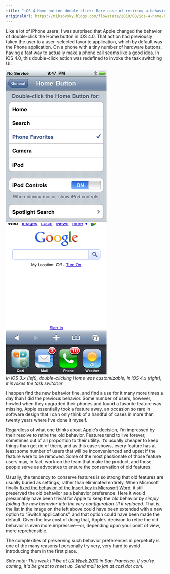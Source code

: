 ```yaml
---
title: "iOS 4 Home button double-click: Rare case of retiring a behavior preference"
originalUrl: https://miksovsky.blogs.com/flowstate/2010/08/ios-4-home-button-double-tap-rare-case-of-retiring-a-behavior-preference.html
---
```


<p>
  Like a lot of iPhone users, I was surprised that Apple changed the behavior of
  double-click the Home button in iOS 4.0. That action had previously taken the
  user to a user-selected favorite application, which by default was the Phone
  application. On a phone with a tiny number of hardware buttons, having a fast
  way to actually make a phone call seems like a good idea. In iOS 4.0, this
  double-click&#0160;action was redefined to invoke the task switching UI:
</p>
<p>
  <img
    src="/images/flowstate/6a00d83451fb6769e20133f332af3e970b-pi.png"
    alt="iPhone Home Button Settings Page"
  />&#0160;&#0160;&#0160;
  <img
    src="/images/flowstate/6a00d83451fb6769e20134865645f7970c-pi.png"
    alt="iPhone Task Switcher"
  />
  <br /><em
    >In iOS 3.x (left), double-clicking&#0160;Home was customizable; in iOS 4.x
    (right), it invokes the task switcher</em
  >
</p>
<p>
  I happen find the new behavior fine, and find a use for it many more times a
  day than I did the previous behavior. Some number of users, however, howled
  when they upgraded their phones and found a favorite feature was missing.
  Apple essentially took a feature away, an occasion so rare in software design
  that I can only think of a handful of cases in more than twenty years where
  I’ve done it myself.
</p>
<p>
  Regardless of what one thinks about Apple’s decision, I’m impressed by their
  resolve to retire the old behavior. Features tend to live forever, sometimes
  out of all proportion to their utility. It’s usually cheaper to keep things
  than get rid of them, and as this case shows, every feature has at least some
  number of users that will be inconvenienced and upset if the feature were to
  be removed. Some of the most passionate of those feature users may, in fact,
  work on the team that make the product, and those people serve as advocates to
  ensure the conservation of old features.
</p>
<p>
  Usually, the tendency to conserve features is so strong that old features are
  usually buried as settings, rather than eliminated entirely. When Microsoft
  finally
  <a
    href="/posts/2006/07-11-insert-key-safely-disarmed-in-microsoft-word-2007.html"
    >fixed the behavior of the Insert key in Microsoft Word</a
  >, it still preserved the old behavior as a behavior preference. Here it would
  presumably have been trivial for Apple to keep the old behavior<em
    >&#0160;by simply folding the new behavior into the very configuration UI it
    replaced</em
  >. That is, the list in the image on the left above could have been extended
  with a new option to “Switch applications”, and that option could have been
  made the default. Given the low cost of doing that, Apple’s decision to retire
  the old behavior is even more impressive—or, depending upon your point of
  view, more reprehensible.
</p>
<p>
  The complexities of preserving such behavior preferences in perpetuity is one
  of the many reasons I personally try very, very hard to avoid introducing them
  in the first place.
</p>
<p></p>
<p>
  <em
    >Side note: This week I&#39;ll be at
    <a href="http://www.uxweek.com/">UX Week 2010</a> in San Francisco. If
    you&#39;re coming, it&#39;d be great to meet up. Send mail to jan at cozi
    dot com.</em
  >
</p>
